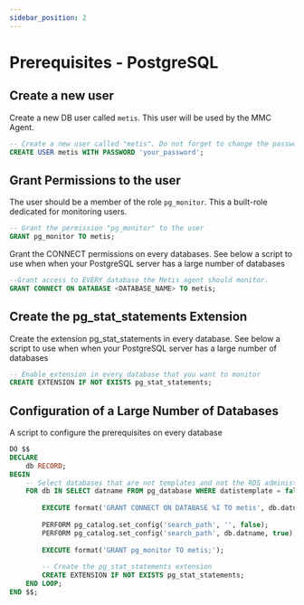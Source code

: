 ```yaml
---
sidebar_position: 2
---
```


# Prerequisites - PostgreSQL

## Create a new user

Create a new DB user called `metis`. This user will be used by the MMC Agent. 

```sql
-- Create a new user called "metis". Do not forget to change the password.
CREATE USER metis WITH PASSWORD 'your_password';
```

  
## Grant Permissions to the user

The user should be a member of the role `pg_monitor`. This a built-role dedicated for monitoring users.
```sql
-- Grant the permission "pg_monitor" to the user
GRANT pg_monitor TO metis;
```

Grant the CONNECT permissions on every databases. See below a script to use when when your PostgreSQL server has a large number of databases

```sql
--Grant access to EVERY database the Metis agent should monitor.
GRANT CONNECT ON DATABASE <DATABASE_NAME> TO metis;
```


## Create the pg_stat_statements Extension

Create the extension pg_stat_statements in every database. See below a script to use when when your PostgreSQL server has a large number of databases

```sql
-- Enable extension in every database that you want to monitor
CREATE EXTENSION IF NOT EXISTS pg_stat_statements;
```


## Configuration of a Large Number of Databases

A script to configure the prerequisites on every database
```sql
DO $$
DECLARE
    db RECORD;
BEGIN
    -- Select databases that are not templates and not the RDS administrative database
    FOR db IN SELECT datname FROM pg_database WHERE datistemplate = false AND datname != 'rdsadmin' LOOP
      
        EXECUTE format('GRANT CONNECT ON DATABASE %I TO metis', db.datname);
       
        PERFORM pg_catalog.set_config('search_path', '', false);
        PERFORM pg_catalog.set_config('search_path', db.datname, true);
        
        EXECUTE format('GRANT pg_monitor TO metis;');
   
        -- Create the pg_stat_statements extension
        CREATE EXTENSION IF NOT EXISTS pg_stat_statements;
    END LOOP;
END $$;
```
